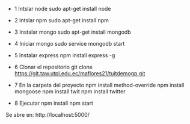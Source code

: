 - 1 Intslar node
sudo apt-get install node

- 2 Intslar npm
sudo apt-get install npm

- 3 Instalar mongo
sudo apt-get install mongodb

- 4 Iniciar mongo
sudo service mongodb start

- 5 Instalar express 
npm install express -g

- 6 Clonar el repositorio
git clone https://git.taw.utpl.edu.ec/maflores21/tuitdemogp.git

- 7 En la carpeta del proyecto
npm install method-override
npm install mongoose
npm install twit
npm install twitter

- 8 Ejecutar
npm install
npm start

Se abre en: http://localhost:5000/



